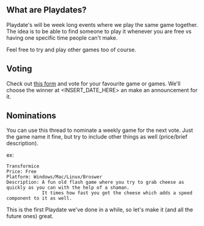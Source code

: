 ## What are Playdates?

Playdate's will be week long events where we play the same game together. The idea is to be able to find someone to play it whenever you are free vs having one specific time people can't make.

Feel free to try and play other games too of course.

## Voting

Check out [this form](https://discordapp.com/invite/Pqyp543/) and vote for your favourite game or games. We'll choose the winner at <INSERT_DATE_HERE> an make an announcement for it.

## Nominations

You can use this thread to nominate a weekly game for the next vote. Just the game name it fine, but try to include other things as well (price/brief description).

ex:

    Transformice
    Price: Free
    Platform: Windows/Mac/Linux/Broswer
    Description: A fun old flash game where you try to grab cheese as quickly as you can with the help of a shaman.
                 It times how fast you get the cheese which adds a speed component to it as well.

This is the first Playdate we've done in a while, so let's make it (and all the future ones) great.
